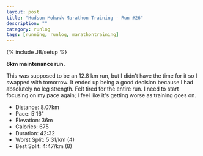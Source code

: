 ```yaml
---
layout: post
title: "Hudson Mohawk Marathon Training - Run #26"
description: ""
category: runlog
tags: [running, runlog, marathontraining]
---
```

{% include JB/setup %}

**8km maintenance run.**

This was supposed to be an 12.8 km run, but I didn't have the time
for it so I swapped with tomorrow. It ended up being a good decision
because I had absolutely no leg strength. Felt tired for the entire run.
I need to start focusing on my pace again; I feel like it's getting
worse as training goes on.

+ Distance: 8.07km
+ Pace: 5'16"
+ Elevation: 36m
+ Calories: 675
+ Duration: 42:32
+ Worst Split: 5:31/km (4)
+ Best Split: 4:47/km (8)
